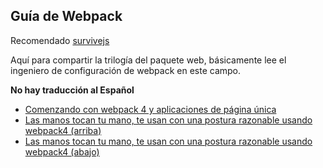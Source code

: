 ## Guía de Webpack

Recomendado [survivejs](https://survivejs.com/webpack/foreword/)

Aquí para compartir la trilogía del paquete web, básicamente lee el ingeniero de configuración de webpack en este campo.

**No hay traducción al Español**

- [Comenzando con webpack 4 y aplicaciones de página única](https://github.com/wallstreetcn/webpack-and-spa-guide)
- [Las manos tocan tu mano, te usan con una postura razonable usando webpack4 (arriba)](https://juejin.im/post/5b56909a518825195f499806)
- [Las manos tocan tu mano, te usan con una postura razonable usando webpack4 (abajo)](https://juejin.im/post/5b5d6d6f6fb9a04fea58aabc)
